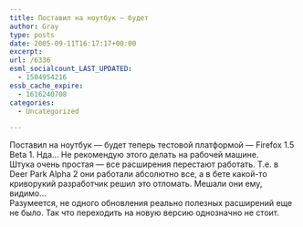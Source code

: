 ```yaml
---
title: Поставил на ноутбук — будет
author: Gray
type: posts
date: 2005-09-11T16:17:17+00:00
excerpt:
url: /6336
esml_socialcount_LAST_UPDATED:
  - 1504954216
essb_cache_expire:
  - 1616240708
categories:
  - Uncategorized

---
```








Поставил на ноутбук &#8212; будет теперь тестовой платформой &#8212; Firefox 1.5 Beta 1. Нда&#8230; Не рекомендую этого делать на рабочей машине.  
Штука очень простая &#8212; все расширения перестают работать. Т.е. в Deer Park Alpha 2 они работали абсолютно все, а в бете какой-то криворукий разработчик решил это отломать. Мешали они ему, видимо&#8230;  
Разумеется, не одного обновления реально полезных расширений еще не было. Так что переходить на новую версию однозначно не стоит.